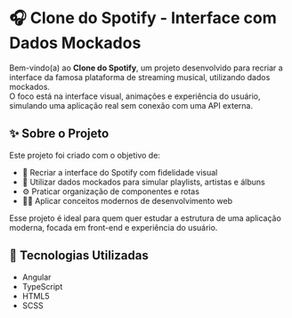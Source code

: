 # 🎧 Clone do Spotify - Interface com Dados Mockados

Bem-vindo(a) ao **Clone do Spotify**, um projeto desenvolvido para recriar a interface da famosa plataforma de streaming musical, utilizando dados mockados.  
O foco está na interface visual, animações e experiência do usuário, simulando uma aplicação real sem conexão com uma API externa.

## ✨ Sobre o Projeto

Este projeto foi criado com o objetivo de:

- 🎨 Recriar a interface do Spotify com fidelidade visual
- 📁 Utilizar dados mockados para simular playlists, artistas e álbuns
- ⚙️ Praticar organização de componentes e rotas
- 🧑‍💻 Aplicar conceitos modernos de desenvolvimento web

Esse projeto é ideal para quem quer estudar a estrutura de uma aplicação moderna, focada em front-end e experiência do usuário.

## 🧰 Tecnologias Utilizadas

- Angular
- TypeScript
- HTML5
- SCSS